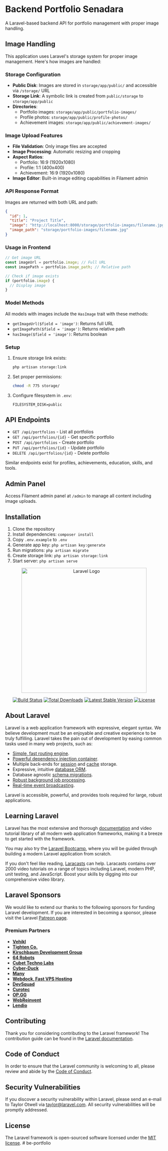 # Backend Portfolio Senadara

A Laravel-based backend API for portfolio management with proper image handling.

## Image Handling

This application uses Laravel's storage system for proper image management. Here's how images are handled:

### Storage Configuration

- **Public Disk**: Images are stored in `storage/app/public/` and accessible via `/storage/` URL
- **Storage Link**: A symbolic link is created from `public/storage` to `storage/app/public`
- **Directories**: 
  - Portfolio images: `storage/app/public/portfolio-images/`
  - Profile photos: `storage/app/public/profile-photos/`
  - Achievement images: `storage/app/public/achievement-images/`

### Image Upload Features

- **File Validation**: Only image files are accepted
- **Image Processing**: Automatic resizing and cropping
- **Aspect Ratios**:
  - Portfolio: 16:9 (1920x1080)
  - Profile: 1:1 (400x400)
  - Achievement: 16:9 (1920x1080)
- **Image Editor**: Built-in image editing capabilities in Filament admin

### API Response Format

Images are returned with both URL and path:

```json
{
  "id": 1,
  "title": "Project Title",
  "image": "http://localhost:8000/storage/portfolio-images/filename.jpg",
  "image_path": "storage/portfolio-images/filename.jpg"
}
```

### Usage in Frontend

```javascript
// Get image URL
const imageUrl = portfolio.image; // Full URL
const imagePath = portfolio.image_path; // Relative path

// Check if image exists
if (portfolio.image) {
  // Display image
}
```

### Model Methods

All models with images include the `HasImage` trait with these methods:

- `getImageUrl($field = 'image')`: Returns full URL
- `getImagePath($field = 'image')`: Returns relative path
- `hasImage($field = 'image')`: Returns boolean

### Setup

1. Ensure storage link exists:
   ```bash
   php artisan storage:link
   ```

2. Set proper permissions:
   ```bash
   chmod -R 775 storage/
   ```

3. Configure filesystem in `.env`:
   ```
   FILESYSTEM_DISK=public
   ```

## API Endpoints

- `GET /api/portfolios` - List all portfolios
- `GET /api/portfolios/{id}` - Get specific portfolio
- `POST /api/portfolios` - Create portfolio
- `PUT /api/portfolios/{id}` - Update portfolio
- `DELETE /api/portfolios/{id}` - Delete portfolio

Similar endpoints exist for profiles, achievements, education, skills, and tools.

## Admin Panel

Access Filament admin panel at `/admin` to manage all content including image uploads.

## Installation

1. Clone the repository
2. Install dependencies: `composer install`
3. Copy `.env.example` to `.env`
4. Generate app key: `php artisan key:generate`
5. Run migrations: `php artisan migrate`
6. Create storage link: `php artisan storage:link`
7. Start server: `php artisan serve`

<p align="center"><a href="https://laravel.com" target="_blank"><img src="https://raw.githubusercontent.com/laravel/art/master/logo-lockup/5%20SVG/2%20CMYK/1%20Full%20Color/laravel-logolockup-cmyk-red.svg" width="400" alt="Laravel Logo"></a></p>

<p align="center">
<a href="https://github.com/laravel/framework/actions"><img src="https://github.com/laravel/framework/workflows/tests/badge.svg" alt="Build Status"></a>
<a href="https://packagist.org/packages/laravel/framework"><img src="https://img.shields.io/packagist/dt/laravel/framework" alt="Total Downloads"></a>
<a href="https://packagist.org/packages/laravel/framework"><img src="https://img.shields.io/packagist/v/laravel/framework" alt="Latest Stable Version"></a>
<a href="https://packagist.org/packages/laravel/framework"><img src="https://img.shields.io/packagist/l/laravel/framework" alt="License"></a>
</p>

## About Laravel

Laravel is a web application framework with expressive, elegant syntax. We believe development must be an enjoyable and creative experience to be truly fulfilling. Laravel takes the pain out of development by easing common tasks used in many web projects, such as:

- [Simple, fast routing engine](https://laravel.com/docs/routing).
- [Powerful dependency injection container](https://laravel.com/docs/container).
- Multiple back-ends for [session](https://laravel.com/docs/session) and [cache](https://laravel.com/docs/cache) storage.
- Expressive, intuitive [database ORM](https://laravel.com/docs/eloquent).
- Database agnostic [schema migrations](https://laravel.com/docs/migrations).
- [Robust background job processing](https://laravel.com/docs/queues).
- [Real-time event broadcasting](https://laravel.com/docs/broadcasting).

Laravel is accessible, powerful, and provides tools required for large, robust applications.

## Learning Laravel

Laravel has the most extensive and thorough [documentation](https://laravel.com/docs) and video tutorial library of all modern web application frameworks, making it a breeze to get started with the framework.

You may also try the [Laravel Bootcamp](https://bootcamp.laravel.com), where you will be guided through building a modern Laravel application from scratch.

If you don't feel like reading, [Laracasts](https://laracasts.com) can help. Laracasts contains over 2000 video tutorials on a range of topics including Laravel, modern PHP, unit testing, and JavaScript. Boost your skills by digging into our comprehensive video library.

## Laravel Sponsors

We would like to extend our thanks to the following sponsors for funding Laravel development. If you are interested in becoming a sponsor, please visit the Laravel [Patreon page](https://patreon.com/taylorotwell).

### Premium Partners

- **[Vehikl](https://vehikl.com/)**
- **[Tighten Co.](https://tighten.co)**
- **[Kirschbaum Development Group](https://kirschbaumdevelopment.com)**
- **[64 Robots](https://64robots.com)**
- **[Cubet Techno Labs](https://cubettech.com)**
- **[Cyber-Duck](https://cyber-duck.co.uk)**
- **[Many](https://www.many.co.uk)**
- **[Webdock, Fast VPS Hosting](https://www.webdock.io/en)**
- **[DevSquad](https://devsquad.com)**
- **[Curotec](https://www.curotec.com/services/technologies/laravel/)**
- **[OP.GG](https://op.gg)**
- **[WebReinvent](https://webreinvent.com/?utm_source=laravel&utm_medium=github&utm_campaign=patreon-sponsors)**
- **[Lendio](https://lendio.com)**

## Contributing

Thank you for considering contributing to the Laravel framework! The contribution guide can be found in the [Laravel documentation](https://laravel.com/docs/contributions).

## Code of Conduct

In order to ensure that the Laravel community is welcoming to all, please review and abide by the [Code of Conduct](https://laravel.com/docs/contributions#code-of-conduct).

## Security Vulnerabilities

If you discover a security vulnerability within Laravel, please send an e-mail to Taylor Otwell via [taylor@laravel.com](mailto:taylor@laravel.com). All security vulnerabilities will be promptly addressed.

## License

The Laravel framework is open-sourced software licensed under the [MIT license](https://opensource.org/licenses/MIT).
#   b e - p o r t f o l i o 
 
 
